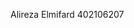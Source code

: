 Alireza Elmifard 402106207

<!---
aref1010/aref1010 is a ✨ special ✨ repository because its `README.md` (this file) appears on your GitHub profile.
You can click the Preview link to take a look at your changes.
--->
